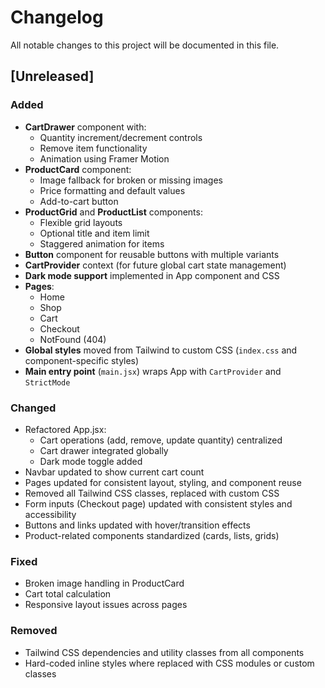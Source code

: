 # Changelog

All notable changes to this project will be documented in this file.

## [Unreleased]

### Added
- **CartDrawer** component with:
  - Quantity increment/decrement controls
  - Remove item functionality
  - Animation using Framer Motion
- **ProductCard** component:
  - Image fallback for broken or missing images
  - Price formatting and default values
  - Add-to-cart button
- **ProductGrid** and **ProductList** components:
  - Flexible grid layouts
  - Optional title and item limit
  - Staggered animation for items
- **Button** component for reusable buttons with multiple variants
- **CartProvider** context (for future global cart state management)
- **Dark mode support** implemented in App component and CSS
- **Pages**:
  - Home
  - Shop
  - Cart
  - Checkout
  - NotFound (404)
- **Global styles** moved from Tailwind to custom CSS (`index.css` and component-specific styles)
- **Main entry point** (`main.jsx`) wraps App with `CartProvider` and `StrictMode`

### Changed
- Refactored App.jsx:
  - Cart operations (add, remove, update quantity) centralized
  - Cart drawer integrated globally
  - Dark mode toggle added
- Navbar updated to show current cart count
- Pages updated for consistent layout, styling, and component reuse
- Removed all Tailwind CSS classes, replaced with custom CSS
- Form inputs (Checkout page) updated with consistent styles and accessibility
- Buttons and links updated with hover/transition effects
- Product-related components standardized (cards, lists, grids)

### Fixed
- Broken image handling in ProductCard
- Cart total calculation
- Responsive layout issues across pages

### Removed
- Tailwind CSS dependencies and utility classes from all components
- Hard-coded inline styles where replaced with CSS modules or custom classes


